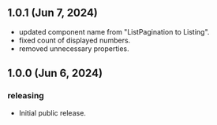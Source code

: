 ## 1.0.1 (Jun 7, 2024)

- updated component name from "ListPagination to Listing".
- fixed count of displayed numbers.
- removed unnecessary properties.

## 1.0.0 (Jun 6, 2024)

### releasing

- Initial public release.
